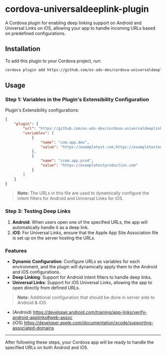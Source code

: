 # cordova-universaldeeplink-plugin

A Cordova plugin for enabling deep linking support on Android and Universal Links on iOS, allowing your app to handle incoming URLs based on predefined configurations.

## Installation

To add this plugin to your Cordova project, run:

```bash
cordova plugin add https://github.com/os-adv-dev/cordova-universaldeeplink-plugin.git --variable com.app.dev="https://exampletest.com", --variable com.app.prod="https://exampletestproduction.com
```

## Usage

### Step 1: Variables in the Plugin's Extensibility Configuration

Plugin's Extensibility configurations:

```json
{
    "plugin": {
        "url": "https://github.com/os-adv-dev/cordova-universaldeeplink-plugin.git",
        "variables": [
            {
                "name": "com.app.dev",
                "value": "https://exampletest.com,https://exampletestedev.com" 
            },
            {
                "name": "ccom.app.prod",
                "value": "https://exampletestproduction.com"
            }
        ]
    }
}
```

> **Note:** The URLs in this file are used to dynamically configure the intent filters for Android and Universal Links for iOS.

### Step 3: Testing Deep Links

1. **Android**: When users open one of the specified URLs, the app will automatically handle it as a deep link.
2. **iOS**: For Universal Links, ensure that the Apple App Site Association file is set up on the server hosting the URLs.

### Features
- **Dynamic Configuration**: Configure URLs as variables for each environment, and the plugin will dynamically apply them to the Android and iOS configurations.
- **Deep Linking**: Support for Android intent filters to handle deep links.
- **Universal Links**: Support for iOS Universal Links, allowing the app to open directly from defined URLs.


> **Note:** Additional configuration that should be done in server side to Android & iOS
- (Android) https://developer.android.com/training/app-links/verify-android-applinks#web-assoc
- (iOS) https://developer.apple.com/documentation/xcode/supporting-associated-domains


---

After following these steps, your Cordova app will be ready to handle the specified URLs on both Android and iOS.